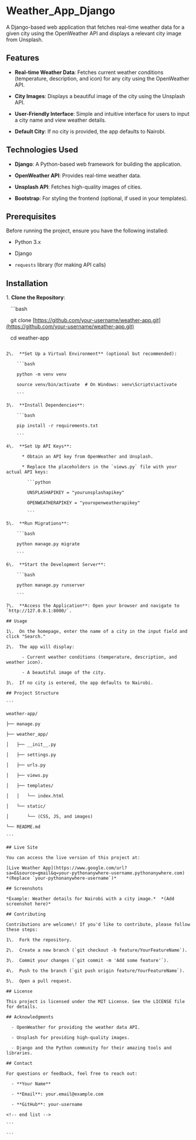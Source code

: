 # Weather_App_Django

A Django-based web application that fetches real-time weather data for a given city using the OpenWeather API and displays a relevant city image from Unsplash.

## Features

- **Real-time Weather Data**: Fetches current weather conditions (temperature, description, and icon) for any city using the OpenWeather API.

- **City Images**: Displays a beautiful image of the city using the Unsplash API.

- **User-Friendly Interface**: Simple and intuitive interface for users to input a city name and view weather details.

- **Default City**: If no city is provided, the app defaults to Nairobi.

## Technologies Used

- **Django**: A Python-based web framework for building the application.

- **OpenWeather API**: Provides real-time weather data.

- **Unsplash API**: Fetches high-quality images of cities.

- **Bootstrap**: For styling the frontend (optional, if used in your templates).

## Prerequisites

Before running the project, ensure you have the following installed:

- Python 3.x

- Django

- `requests` library (for making API calls)

## Installation

1\. **Clone the Repository**:

   ```bash

   git clone [https://github.com/your-username/weather-app.git](https://github.com/your-username/weather-app.git)

   cd weather-app

````

2\.  **Set Up a Virtual Environment** (optional but recommended):

    ```bash

    python -m venv venv

    source venv/bin/activate  # On Windows: venv\Scripts\activate

    ```

3\.  **Install Dependencies**:

    ```bash

    pip install -r requirements.txt

    ```

4\.  **Set Up API Keys**:

      * Obtain an API key from OpenWeather and Unsplash.

      * Replace the placeholders in the `views.py` file with your actual API keys:

        ```python

        UNSPLASHAPIKEY = "yourunsplashapikey"

        OPENWEATHERAPIKEY = "youropenweatherapikey"

        ```

5\.  **Run Migrations**:

    ```bash

    python manage.py migrate

    ```

6\.  **Start the Development Server**:

    ```bash

    python manage.py runserver

    ```

7\.  **Access the Application**: Open your browser and navigate to `http://127.0.0.1:8000/`.

## Usage

1\.  On the homepage, enter the name of a city in the input field and click "Search."

2\.  The app will display:

      - Current weather conditions (temperature, description, and weather icon).

      - A beautiful image of the city.

3\.  If no city is entered, the app defaults to Nairobi.

## Project Structure

```

weather-app/

├── manage.py

├── weather_app/

│   ├── __init__.py

│   ├── settings.py

│   ├── urls.py

│   ├── views.py

│   ├── templates/

│   │   └── index.html

│   └── static/

│       └── (CSS, JS, and images)

└── README.md

```

## Live Site

You can access the live version of this project at:  

[Live Weather App](https://www.google.com/url?sa=E&source=gmail&q=your-pythonanywhere-username.pythonanywhere.com)  *(Replace `your-pythonanywhere-username`)*

## Screenshots

*Example: Weather details for Nairobi with a city image.*  *(Add screenshot here)*

## Contributing

Contributions are welcome\! If you'd like to contribute, please follow these steps:

1\.  Fork the repository.

2\.  Create a new branch (`git checkout -b feature/YourFeatureName`).

3\.  Commit your changes (`git commit -m 'Add some feature'`).

4\.  Push to the branch (`git push origin feature/YourFeatureName`).

5\.  Open a pull request.

## License

This project is licensed under the MIT License. See the LICENSE file for details.

## Acknowledgments

  - OpenWeather for providing the weather data API.

  - Unsplash for providing high-quality images.

  - Django and the Python community for their amazing tools and libraries.

## Contact

For questions or feedback, feel free to reach out:

  - **Your Name**

  - **Email**: your.email@example.com

  - **GitHub**: your-username

<!-- end list -->

```

```
